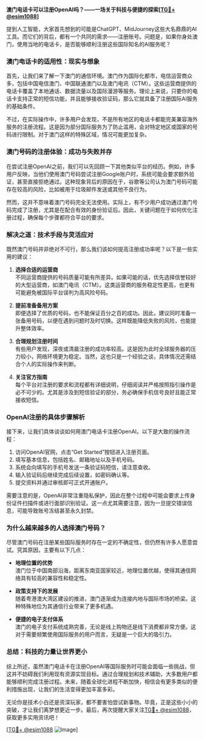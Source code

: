 **澳门电话卡可以注册OpenAI吗？——一场关于科技与便捷的探索[[TG💪+ @esim1088](https://t.me/s/esim1088)]**

提到人工智能，大家首先想到的可能是ChatGPT、MidJourney这些大名鼎鼎的AI工具。而它们的背后，都有一个共同的需求——注册账号。问题是，如果你身处澳门，使用当地的电话卡，是否能够顺利注册这些国际知名的AI服务呢？

### **澳门电话卡的适用性：现实与想象**

首先，让我们来了解一下澳门的通信环境。澳门作为国际化都市，电信运营商众多，包括中国电信澳门、中国联通澳门以及澳门电讯（CTM）。这些运营商提供的电话卡覆盖了本地通话、数据流量以及国际漫游等服务。理论上来说，只要你的电话卡支持正常的短信功能，并且能够接收验证码，那么它就具备了注册国际AI服务的基础条件。

不过，在实际操作中，许多用户会发现，不是所有地区的电话卡都能完美兼容海外服务的注册流程。这是因为部分国际服务为了防止滥用，会对特定地区或国家的号码进行限制。对于澳门这样的特殊区域，情况可能更加复杂。

### **澳门号码的注册体验：成功与失败并存**

在尝试注册OpenAI之前，我们可以先回顾一下其他类似平台的经历。例如，许多用户反映，当他们使用澳门号码尝试注册Google账户时，系统可能会要求额外验证，甚至直接拒绝通过。这种现象背后的原因在于，谷歌等公司认为澳门号码可能存在较高的风险，比如被用于垃圾邮件发送或其他不良行为。

然而，这并不意味着澳门号码完全无法使用。实际上，有不少用户成功通过澳门号码完成了注册，尤其是在配合有效的身份验证后。因此，关键问题在于如何优化注册过程，确保每个步骤都符合平台的要求。

### **解决之道：技术手段与灵活应对**

既然澳门号码并非绝对不可行，那么我们该如何提高注册成功率呢？以下是一些实用的建议：

1. **选择合适的运营商**  
   不同运营商提供的号码质量可能有所差异。如果可能的话，优先选择信誉较好的大型运营商，如澳门电讯（CTM）。这类运营商的服务稳定性更高，也更有可能避免被国际平台误判为高风险号码。

2. **提前准备备用方案**  
   即便选择了优质的号码，也不能保证百分之百的成功。因此，建议同时准备一张备用号码，以便在遇到问题时及时切换。这样既能降低失败的风险，也能提升整体效率。

3. **合理规划注册时间**  
   有些用户发现，深夜或清晨注册的成功率较高。这是因为此时全球服务器的压力较小，网络环境更为稳定。当然，这也只是一个经验之谈，具体情况还需结合个人的实际操作来判断。

4. **关注官方指南**  
   每个平台对注册的要求和流程都有详细说明，仔细阅读并严格按照指引操作是必不可少的。尤其是涉及到短信验证的部分，务必确保手机信号良好且能正常接收短信。

### **OpenAI注册的具体步骤解析**

接下来，让我们具体谈谈如何用澳门电话卡注册OpenAI。以下是大致的操作流程：

1. 访问OpenAI官网，点击“Get Started”按钮进入注册页面。
2. 填写基本信息，包括姓名、邮箱地址以及手机号码。
3. 系统会向填写的手机号发送一条验证码短信，请注意查收。
4. 输入验证码后继续完成后续设置，如密码确认等。
5. 提交资料并通过审核即可正式开通账户。

需要注意的是，OpenAI非常注重隐私保护，因此在整个过程中可能会要求上传身份证件扫描件或进行面部识别验证。这一点尤其需要注意，因为一旦提交错误信息，可能导致账号冻结甚至永久封禁。

### **为什么越来越多的人选择澳门号码？**

尽管澳门号码在注册某些国际服务时存在一定的不确定性，但仍然有许多人愿意尝试。究其原因，主要有以下几点：

- **地理位置的优势**  
  澳门位于中国南部沿海，距离东南亚国家较近，地理位置优越，使得其通信网络具有较高的兼容性和稳定性。

- **政策支持下的发展**  
  随着粤港澳大湾区建设的推进，澳门逐渐成为连接内地与国际市场的桥梁。这种特殊地位为其通信行业带来了更多机遇。

- **便捷的电子支付体系**  
  澳门的电子支付系统成熟完善，无论是线上购物还是线下消费都非常方便。这对于需要频繁使用国际服务的用户而言，无疑是一个巨大的吸引力。

### **总结：科技的力量让世界更小**

综上所述，虽然澳门电话卡在注册OpenAI等国际服务时可能会面临一些挑战，但这并不妨碍我们利用现有资源实现目标。通过合理规划和技术辅助，大多数用户都能够顺利完成注册过程。未来，随着全球化进程不断加快，相信会有更多类似的便利措施出现，让我们的生活变得更加丰富多彩。

无论你是技术小白还是资深玩家，都不要害怕尝试新事物。毕竟，正是这些小小的突破，才让我们离梦想更近一步。最后，再次提醒大家关注[TG💪+ @esim1088](https://t.me/s/esim1088)，获取更多实用资讯吧！

[[TG💪+ @esim1088](https://t.me/s/esim1088) ![Image](https://i.postimg.cc/4NQfJmqS/Snipaste-2025-05-13-00-14-12.png)]